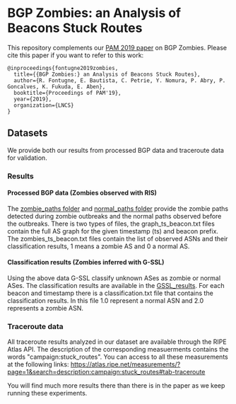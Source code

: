 # BGP Zombies: an Analysis of Beacons Stuck Routes

This repository complements our [PAM 2019 paper](https://www.iij-ii.co.jp/en/members/romain/pdf/romain_pam2019.pdf) on BGP Zombies.
Please cite this paper if you want to refer to this work:
```
@inproceedings{fontugne2019zombies,
  title={{BGP Zombies:} an Analysis of Beacons Stuck Routes},
  author={R. Fontugne, E. Bautista, C. Petrie, Y. Nomura, P. Abry, P. Goncalves, K. Fukuda, E. Aben},
  booktitle={Proceedings of PAM'19},
  year={2019},
  organization={LNCS}
}
```

## Datasets
We provide both our results from processed BGP data and traceroute data for validation.

### Results

#### Processed BGP data (Zombies observed with RIS)
The [zombie_paths folder](https://github.com/romain-fontugne/BGPzombiesSSL/tree/master/zombie_paths) and [normal_paths folder](https://github.com/romain-fontugne/BGPzombiesSSL/tree/master/normal_paths) provide the zombie paths detected during zombie outbreaks and the normal paths observed before the outbreaks. There is two types of files, the graph_ts_beacon.txt files contain the full AS graph for the given timestamp (ts) and beacon prefix. The zombies_ts_beacon.txt files contain the list of observed ASNs and their classification results, 1 means a zombie AS and 0 a normal AS.

#### Classification results (Zombies inferred with G-SSL)
Using the above data G-SSL classify unknown ASes as zombie or normal ASes. The classification results are available in the [GSSL_results](https://github.com/romain-fontugne/BGPzombiesSSL/tree/master/GSSL_results). For each beacon and timestamp there is a classification.txt file that contains the classification results. In this file 1.0 represent a normal ASN and 2.0 represents a zombie ASN.


### Traceroute data
All traceroute results analyzed in our dataset are available through the RIPE Atlas API. 
The description of the corresponding measuerments contains the words "campaign:stuck_routes".
You can access to all these measurements at the following links:
https://atlas.ripe.net/measurements/?page=1&search=description:campaign:stuck_routes#tab-traceroute

You will find much more results there than there is in the paper as we keep running these experiments.
